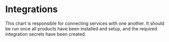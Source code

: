# Integrations

This chart is responsible for connecting services with one another.
It should be run once all products have been installed and setup, and
the required integration secrets have been created.
